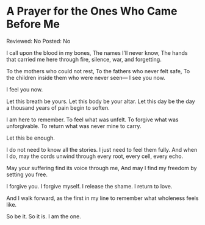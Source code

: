 # A Prayer for the Ones Who Came Before Me

Reviewed: No
Posted: No

I call upon the blood in my bones,
The names I’ll never know,
The hands that carried me here
through fire, silence, war, and forgetting.

To the mothers who could not rest,
To the fathers who never felt safe,
To the children inside them who were never seen—
I see you now.

I feel you now.

Let this breath be yours.
Let this body be your altar.
Let this day be the day
a thousand years of pain begin to soften.

I am here to remember.
To feel what was unfelt.
To forgive what was unforgivable.
To return what was never mine to carry.

Let this be enough.

I do not need to know all the stories.
I just need to feel them fully.
And when I do, may the cords unwind
through every root, every cell, every echo.

May your suffering find its voice through me,
And may I find my freedom
by setting you free.

I forgive you.
I forgive myself.
I release the shame.
I return to love.

And I walk forward,
as the first in my line
to remember what wholeness feels like.

So be it.
So it is.
I am the one.